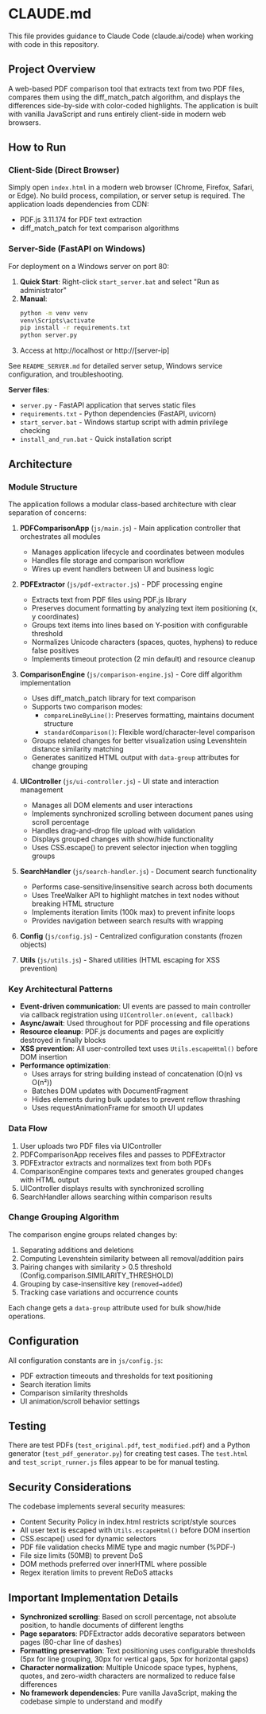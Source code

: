# CLAUDE.md

This file provides guidance to Claude Code (claude.ai/code) when working with code in this repository.

## Project Overview

A web-based PDF comparison tool that extracts text from two PDF files, compares them using the diff_match_patch algorithm, and displays the differences side-by-side with color-coded highlights. The application is built with vanilla JavaScript and runs entirely client-side in modern web browsers.

## How to Run

### Client-Side (Direct Browser)
Simply open `index.html` in a modern web browser (Chrome, Firefox, Safari, or Edge). No build process, compilation, or server setup is required. The application loads dependencies from CDN:
- PDF.js 3.11.174 for PDF text extraction
- diff_match_patch for text comparison algorithms

### Server-Side (FastAPI on Windows)
For deployment on a Windows server on port 80:

1. **Quick Start**: Right-click `start_server.bat` and select "Run as administrator"
2. **Manual**:
   ```cmd
   python -m venv venv
   venv\Scripts\activate
   pip install -r requirements.txt
   python server.py
   ```
3. Access at http://localhost or http://[server-ip]

See `README_SERVER.md` for detailed server setup, Windows service configuration, and troubleshooting.

**Server files**:
- `server.py` - FastAPI application that serves static files
- `requirements.txt` - Python dependencies (FastAPI, uvicorn)
- `start_server.bat` - Windows startup script with admin privilege checking
- `install_and_run.bat` - Quick installation script

## Architecture

### Module Structure

The application follows a modular class-based architecture with clear separation of concerns:

1. **PDFComparisonApp** (`js/main.js`) - Main application controller that orchestrates all modules
   - Manages application lifecycle and coordinates between modules
   - Handles file storage and comparison workflow
   - Wires up event handlers between UI and business logic

2. **PDFExtractor** (`js/pdf-extractor.js`) - PDF processing engine
   - Extracts text from PDF files using PDF.js library
   - Preserves document formatting by analyzing text item positioning (x, y coordinates)
   - Groups text items into lines based on Y-position with configurable threshold
   - Normalizes Unicode characters (spaces, quotes, hyphens) to reduce false positives
   - Implements timeout protection (2 min default) and resource cleanup

3. **ComparisonEngine** (`js/comparison-engine.js`) - Core diff algorithm implementation
   - Uses diff_match_patch library for text comparison
   - Supports two comparison modes:
     - `compareLineByLine()`: Preserves formatting, maintains document structure
     - `standardComparison()`: Flexible word/character-level comparison
   - Groups related changes for better visualization using Levenshtein distance similarity matching
   - Generates sanitized HTML output with `data-group` attributes for change grouping

4. **UIController** (`js/ui-controller.js`) - UI state and interaction management
   - Manages all DOM elements and user interactions
   - Implements synchronized scrolling between document panes using scroll percentage
   - Handles drag-and-drop file upload with validation
   - Displays grouped changes with show/hide functionality
   - Uses CSS.escape() to prevent selector injection when toggling groups

5. **SearchHandler** (`js/search-handler.js`) - Document search functionality
   - Performs case-sensitive/insensitive search across both documents
   - Uses TreeWalker API to highlight matches in text nodes without breaking HTML structure
   - Implements iteration limits (100k max) to prevent infinite loops
   - Provides navigation between search results with wrapping

6. **Config** (`js/config.js`) - Centralized configuration constants (frozen objects)

7. **Utils** (`js/utils.js`) - Shared utilities (HTML escaping for XSS prevention)

### Key Architectural Patterns

- **Event-driven communication**: UI events are passed to main controller via callback registration using `UIController.on(event, callback)`
- **Async/await**: Used throughout for PDF processing and file operations
- **Resource cleanup**: PDF.js documents and pages are explicitly destroyed in finally blocks
- **XSS prevention**: All user-controlled text uses `Utils.escapeHtml()` before DOM insertion
- **Performance optimization**:
  - Uses arrays for string building instead of concatenation (O(n) vs O(n²))
  - Batches DOM updates with DocumentFragment
  - Hides elements during bulk updates to prevent reflow thrashing
  - Uses requestAnimationFrame for smooth UI updates

### Data Flow

1. User uploads two PDF files via UIController
2. PDFComparisonApp receives files and passes to PDFExtractor
3. PDFExtractor extracts and normalizes text from both PDFs
4. ComparisonEngine compares texts and generates grouped changes with HTML output
5. UIController displays results with synchronized scrolling
6. SearchHandler allows searching within comparison results

### Change Grouping Algorithm

The comparison engine groups related changes by:
1. Separating additions and deletions
2. Computing Levenshtein similarity between all removal/addition pairs
3. Pairing changes with similarity > 0.5 threshold (Config.comparison.SIMILARITY_THRESHOLD)
4. Grouping by case-insensitive key (`removed→added`)
5. Tracking case variations and occurrence counts

Each change gets a `data-group` attribute used for bulk show/hide operations.

## Configuration

All configuration constants are in `js/config.js`:
- PDF extraction timeouts and thresholds for text positioning
- Search iteration limits
- Comparison similarity thresholds
- UI animation/scroll behavior settings

## Testing

There are test PDFs (`test_original.pdf`, `test_modified.pdf`) and a Python generator (`test_pdf_generator.py`) for creating test cases. The `test.html` and `test_script_runner.js` files appear to be for manual testing.

## Security Considerations

The codebase implements several security measures:
- Content Security Policy in index.html restricts script/style sources
- All user text is escaped with `Utils.escapeHtml()` before DOM insertion
- CSS.escape() used for dynamic selectors
- PDF file validation checks MIME type and magic number (%PDF-)
- File size limits (50MB) to prevent DoS
- DOM methods preferred over innerHTML where possible
- Regex iteration limits to prevent ReDoS attacks

## Important Implementation Details

- **Synchronized scrolling**: Based on scroll percentage, not absolute position, to handle documents of different lengths
- **Page separators**: PDFExtractor adds decorative separators between pages (80-char line of dashes)
- **Formatting preservation**: Text positioning uses configurable thresholds (5px for line grouping, 30px for vertical gaps, 5px for horizontal gaps)
- **Character normalization**: Multiple Unicode space types, hyphens, quotes, and zero-width characters are normalized to reduce false differences
- **No framework dependencies**: Pure vanilla JavaScript, making the codebase simple to understand and modify
